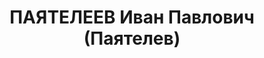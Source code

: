---
title: ПАЯТЕЛЕЕВ Иван Павлович (Паятелев)
description: 'Родился в 1898 г., Горьковская обл., с. Велетьма, Токарь. Проживал:
  г. Муром.

  Арестован 12 октября 1936 г.

  Приговор: 10 лет тюремного заключения'
---